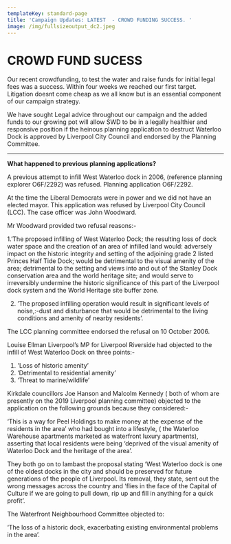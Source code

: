 ```yaml
---
templateKey: standard-page
title: 'Campaign Updates: LATEST  - CROWD FUNDING SUCCESS. '
image: /img/fullsizeoutput_dc2.jpeg
---
```

# **CROWD FUND SUCESS** 

Our recent crowdfunding,  to test the water and raise funds for initial legal fees was a success. Within four weeks we reached our first target. Litigation doesnt come cheap as we all know but is an essential component of our campaign strategy. 

We have sought Legal advice throughout our campaign and the added funds to our growing pot  will allow SWD to be in a legally healthier and responsive position if the heinous planning application to destruct Waterloo Dock is approved by Liverpool City Council and endorsed by the Planning Committee. 

 

****

**What happened to previous planning applications?**

A previous attempt to infill West Waterloo dock in 2006, (reference planning explorer O6F/2292) was refused.
 Planning application O6F/2292.

At the time the Liberal Democrats were in power and we did not have an elected mayor. This application was refused by Liverpool City Council (LCC). The case officer was John Woodward.

Mr Woodward provided two refusal reasons:-

1.’The proposed infilling of West Waterloo Dock; the resulting loss of dock water space and the creation of an area of infilled land would: adversely impact on the historic integrity and setting of the adjoining grade 2 listed Princes Half Tide Dock; would be detrimental to the visual amenity of the area; detrimental to the setting and views into and out of the Stanley Dock conservation area and the world heritage site; and would serve to irreversibly undermine the historic significance of this part of the Liverpool dock system and the World Heritage site buffer zone.

2. ’The proposed infilling operation would result in significant levels of noise,:-dust and disturbance that would be detrimental to the living conditions and amenity of nearby residents’.

The LCC planning committee endorsed the refusal on 10 October 2006.

Louise Ellman Liverpool’s MP for Liverpool Riverside had objected to the infill of West Waterloo Dock on three points:-

1. 'Loss of historic amenity’
2. ‘Detrimental to residential amenity’
3. ‘Threat to marine/wildlife’

Kirkdale councillors Joe Hanson and Malcolm Kennedy ( both of whom are presently on the 2019 Liverpool planning committee) objected to the application on the following grounds because they considered:-

‘This  is a way for Peel Holdings to make money at the expense of the residents in the area’  who had bought into a lifestyle, ( the Waterloo Warehouse apartments  marketed as waterfront luxury apartments), asserting that local residents were being ‘deprived of the visual amenity of Waterloo Dock and the heritage of the area’.

They both go on to lambast the proposal stating ‘West Waterloo dock is one of the oldest docks in the city and should be preserved for future generations of the people of Liverpool.
Its removal, they state, sent out the wrong messages across the country and ‘flies in the face of the Capital of Culture if we are going to pull down, rip up and  fill in anything for a quick profit’.

The Waterfront Neighbourhood Committee objected to:

‘The loss of a historic dock, exacerbating existing environmental problems in the area’.
